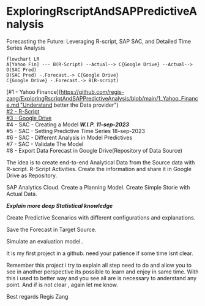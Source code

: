 # ExploringRscriptAndSAPPredictiveAnalysis
Forecasting the Future: Leveraging R-script, SAP SAC, and Detailed Time Series Analysis

```mermaid
flowchart LR
A[Yahoo Fin] --- B(R-Script) --Actual--> C{Google Drive} --Actual--> D(SAC Pred) 
D(SAC Pred) -.Forecast.-> C{Google Drive}
C{Google Drive} -.Forecast.-> B(R-script)
```
[#1 - Yahoo Finance](https://github.com/regis-zang/ExploringRscriptAndSAPPredictiveAnalysis/blob/main/1_Yahoo_Finance.md,"Understand better the Data provider") <br>
[#2 - R-Script](https://github.com/regis-zang/ExploringRscriptAndSAPPredictiveAnalysis/blob/main/2_R_Script.md) <br>
[#3 - Google Drive](https://github.com/regis-zang/ExploringRscriptAndSAPPredictiveAnalysis/blob/main/3_GoogleDrive.md) <br>
#4 - SAC - Creating a Model  <b><i>W.I.P. 11-sep-2023 </i></b> <br> 
#5 - SAC - Setting Predictive Time Series 18-sep-2023 <br>
#6 - SAC - Different Analysis in Model Predictives<br>
#7 - SAC - Validate The Model<br>
#8 - Export Data Forecast in Google Drive(Repository of Data Source)<br>

The idea is to create end-to-end Analytical Data from the Source data with R-script.
R-Script Activities.
Create the information and share it in Google Drive as Repository.

SAP Analytics Cloud.
Create a Planning Model.
Create Simple Storie with Actual Data.

<b><i>Explain more deep Statistical knowledge </i></b>

Create Predictive Scenarios with different configurations and explanations.




Save the Forecast in Target Source.

Simulate an evaluation model..

It is my first project in a github.
need your patience if some time isnt clear.

Remember this project i try to explain all step need to do and allow you to see in another perspective its possible to learn and enjoy in same time.
With this i used to better way and you see all are is necessary to anderstand any point.
And if is not clear , again let me know.


Best regards
Regis Zang

